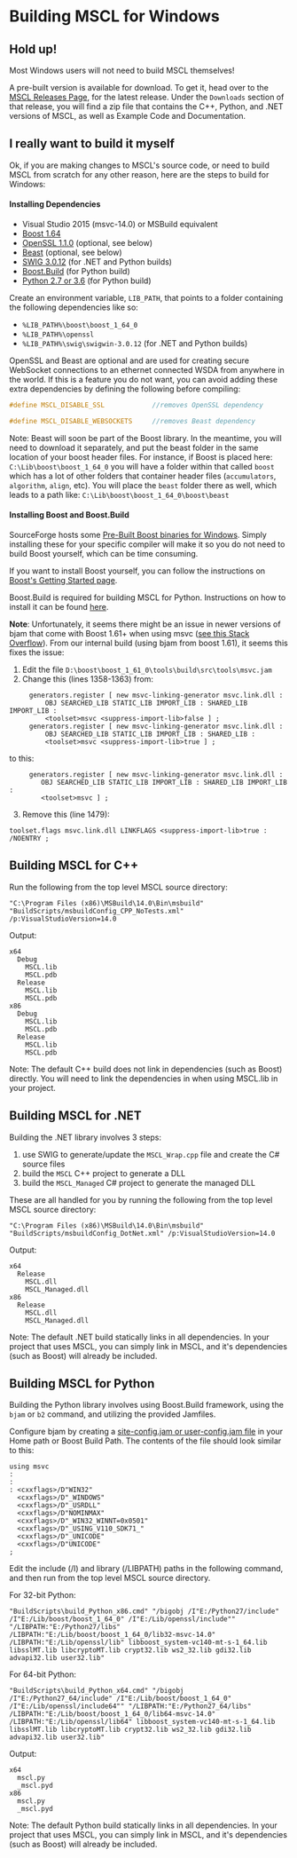 # **Building MSCL for Windows**

## Hold up!
Most Windows users will not need to build MSCL themselves!

A pre-built version is available for download. To get it, head over to the [MSCL Releases Page](https://github.com/LORD-MicroStrain/MSCL/releases), for the latest release. Under the `Downloads` section of that release, you will find a zip file that contains the C++, Python, and .NET versions of MSCL, as well as Example Code and Documentation.

## I really want to build it myself
Ok, if you are making changes to MSCL's source code, or need to build MSCL from scratch for any other reason, here are the steps to build for Windows:

#### Installing Dependencies

- Visual Studio 2015 (msvc-14.0) or MSBuild equivalent
- [Boost 1.64](http://www.boost.org/)
- [OpenSSL 1.1.0](https://www.npcglib.org/~stathis/blog/precompiled-openssl/) (optional, see below)
- [Beast](https://github.com/boostorg/beast) (optional, see below)
- [SWIG 3.0.12](http://swig.org/download.html) (for .NET and Python builds)
- [Boost.Build](http://www.boost.org/build/) (for Python build)
- [Python 2.7 or 3.6](https://www.python.org/downloads/) (for Python build)

Create an environment variable, `LIB_PATH`, that points to a folder containing the following dependencies like so:
  - `%LIB_PATH%\boost\boost_1_64_0`
  - `%LIB_PATH%\openssl`
  - `%LIB_PATH%\swig\swigwin-3.0.12` (for .NET and Python builds)

OpenSSL and Beast are optional and are used for creating secure WebSocket connections to an ethernet connected WSDA from anywhere in the world. If this is a feature you do not want, you can avoid adding these extra dependencies by defining the following before compiling:
```cpp
#define MSCL_DISABLE_SSL            //removes OpenSSL dependency

#define MSCL_DISABLE_WEBSOCKETS     //removes Beast dependency
```

Note: Beast will soon be part of the Boost library. In the meantime, you will need to download it separately, and put the beast folder in the same location of your boost header files. For instance, if Boost is placed here: `C:\Lib\boost\boost_1_64_0` you will have a folder within that called `boost` which has a lot of other folders that container header files (`accumulators`, `algorithm`, `align`, etc). You will place the `beast` folder there as well, which leads to a path like: `C:\Lib\boost\boost_1_64_0\boost\beast`

#### Installing Boost and Boost.Build

SourceForge hosts some [Pre-Built Boost binaries for Windows](https://sourceforge.net/projects/boost/files/boost-binaries/1.64.0/). Simply installing these for your specific compiler will make it so you do not need to build Boost yourself, which can be time consuming. 

If you want to install Boost yourself, you can follow the instructions on [Boost's Getting Started page](http://www.boost.org/doc/libs/1_64_0/more/getting_started/windows.html). 

Boost.Build is required for building MSCL for Python. Instructions on how to install it can be found [here](http://www.boost.org/build/doc/html/bbv2/installation.html). 

**Note**: Unfortunately, it seems there might be an issue in newer versions of bjam that come with Boost 1.61+ when using msvc ([see this Stack Overflow](http://stackoverflow.com/questions/29450634/compile-boost-python-tutorial-with-vs-2015-ctp-5-and-python-3-5a-on-windows-10-t)). From our internal build (using bjam from boost 1.61), it seems this fixes the issue:

1. Edit the file `D:\boost\boost_1_61_0\tools\build\src\tools\msvc.jam`
2. Change this (lines 1358-1363) from: 
``` 
     generators.register [ new msvc-linking-generator msvc.link.dll :
         OBJ SEARCHED_LIB STATIC_LIB IMPORT_LIB : SHARED_LIB IMPORT_LIB :
         <toolset>msvc <suppress-import-lib>false ] ;
     generators.register [ new msvc-linking-generator msvc.link.dll :
         OBJ SEARCHED_LIB STATIC_LIB IMPORT_LIB : SHARED_LIB :
         <toolset>msvc <suppress-import-lib>true ] ;
```
to this:
```
     generators.register [ new msvc-linking-generator msvc.link.dll :
        OBJ SEARCHED_LIB STATIC_LIB IMPORT_LIB : SHARED_LIB IMPORT_LIB :
        <toolset>msvc ] ;
```
3. Remove this (line 1479):
```
toolset.flags msvc.link.dll LINKFLAGS <suppress-import-lib>true : /NOENTRY ;
```


## Building MSCL for C++

Run the following from the top level MSCL source directory:

```
"C:\Program Files (x86)\MSBuild\14.0\Bin\msbuild" "BuildScripts/msbuildConfig_CPP_NoTests.xml" /p:VisualStudioVersion=14.0
```

Output: 
```
x64
  Debug
    MSCL.lib
    MSCL.pdb
  Release
    MSCL.lib
    MSCL.pdb
x86
  Debug
    MSCL.lib
    MSCL.pdb
  Release
    MSCL.lib
    MSCL.pdb
```

Note: The default C++ build does not link in dependencies (such as Boost) directly. You will need to link the dependencies in when using MSCL.lib in your project.

## Building MSCL for .NET

Building the .NET library involves 3 steps:

1. use SWIG to generate/update the `MSCL_Wrap.cpp` file and create the C# source files
2. build the `MSCL` C++ project to generate a DLL
3. build the `MSCL_Managed` C# project to generate the managed DLL

These are all handled for you by running the following from the top level MSCL source directory:

```
"C:\Program Files (x86)\MSBuild\14.0\Bin\msbuild" "BuildScripts/msbuildConfig_DotNet.xml" /p:VisualStudioVersion=14.0
```

Output: 
```
x64
  Release
    MSCL.dll
    MSCL_Managed.dll
x86
  Release
    MSCL.dll
    MSCL_Managed.dll
```

Note: The default .NET build statically links in all dependencies. In your project that uses MSCL, you can simply link in MSCL, and it's dependencies (such as Boost) will already be included.

## Building MSCL for Python

Building the Python library involves using Boost.Build framework, using the `bjam` or `b2` command, and utilizing the provided Jamfiles.

Configure bjam by creating a [site-config.jam or user-config.jam file](http://www.boost.org/build/doc/html/bbv2/overview/configuration.html) in your Home path or Boost Build Path. The contents of the file should look similar to this:
```
using msvc
:
:
: <cxxflags>/D"WIN32"
  <cxxflags>/D"_WINDOWS"
  <cxxflags>/D"_USRDLL"
  <cxxflags>/D"NOMINMAX"
  <cxxflags>/D"_WIN32_WINNT=0x0501"
  <cxxflags>/D"_USING_V110_SDK71_"
  <cxxflags>/D"_UNICODE"
  <cxxflags>/D"UNICODE"
;
```

Edit the include (/I) and library (/LIBPATH) paths in the following command, and then run from the top level MSCL source directory.

For 32-bit Python:
```
"BuildScripts\build_Python_x86.cmd" "/bigobj /I"E:/Python27/include" /I"E:/Lib/boost/boost_1_64_0" /I"E:/Lib/openssl/include"" "/LIBPATH:"E:/Python27/libs" /LIBPATH:"E:/Lib/boost/boost_1_64_0/lib32-msvc-14.0" /LIBPATH:"E:/Lib/openssl/lib" libboost_system-vc140-mt-s-1_64.lib libsslMT.lib libcryptoMT.lib crypt32.lib ws2_32.lib gdi32.lib advapi32.lib user32.lib"
```

For 64-bit Python:
```
"BuildScripts\build_Python_x64.cmd" "/bigobj /I"E:/Python27_64/include" /I"E:/Lib/boost/boost_1_64_0" /I"E:/Lib/openssl/include64"" "/LIBPATH:"E:/Python27_64/libs" /LIBPATH:"E:/Lib/boost/boost_1_64_0/lib64-msvc-14.0" /LIBPATH:"E:/Lib/openssl/lib64" libboost_system-vc140-mt-s-1_64.lib libsslMT.lib libcryptoMT.lib crypt32.lib ws2_32.lib gdi32.lib advapi32.lib user32.lib"
```

Output: 
```
x64
  mscl.py
  _mscl.pyd
x86
  mscl.py
  _mscl.pyd
```

Note: The default Python build statically links in all dependencies. In your project that uses MSCL, you can simply link in MSCL, and it's dependencies (such as Boost) will already be included.